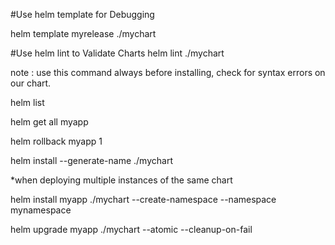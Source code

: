 #Use helm template for Debugging

helm template myrelease ./mychart

#Use helm lint to Validate Charts
helm lint ./mychart

note : use this command always before installing, check for syntax errors on our chart.

helm list

helm get all myapp

helm rollback myapp 1

helm install --generate-name ./mychart

*when deploying multiple instances of the same chart

helm install myapp ./mychart --create-namespace --namespace mynamespace

helm upgrade myapp ./mychart --atomic --cleanup-on-fail

